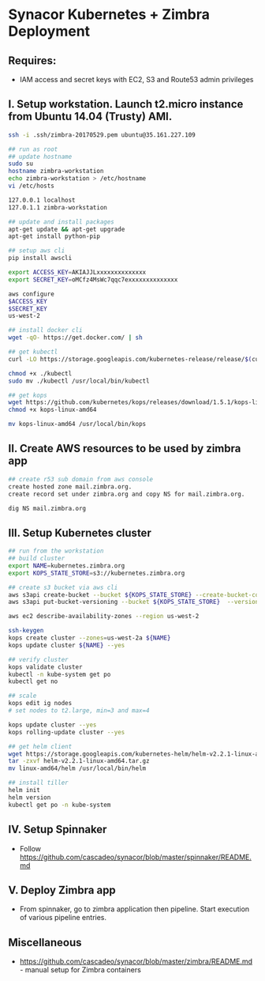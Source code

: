 # Synacor Kubernetes + Zimbra Deployment


## Requires:

- IAM access and secret keys with EC2, S3 and Route53 admin privileges


## I. Setup workstation. Launch t2.micro instance from Ubuntu 14.04 (Trusty) AMI.

```bash
ssh -i .ssh/zimbra-20170529.pem ubuntu@35.161.227.109

## run as root
## update hostname
sudo su
hostname zimbra-workstation
echo zimbra-workstation > /etc/hostname
vi /etc/hosts

127.0.0.1 localhost
127.0.1.1 zimbra-workstation

## update and install packages
apt-get update && apt-get upgrade
apt-get install python-pip

## setup aws cli
pip install awscli

export ACCESS_KEY=AKIAJJLxxxxxxxxxxxxxx
export SECRET_KEY=oMCfz4MsWc7qqc7exxxxxxxxxxxxxx

aws configure
$ACCESS_KEY
$SECRET_KEY
us-west-2

## install docker cli
wget -qO- https://get.docker.com/ | sh

## get kubectl
curl -LO https://storage.googleapis.com/kubernetes-release/release/$(curl -s https://storage.googleapis.com/kubernetes-release/release/stable.txt)/bin/linux/amd64/kubectl

chmod +x ./kubectl
sudo mv ./kubectl /usr/local/bin/kubectl

## get kops
wget https://github.com/kubernetes/kops/releases/download/1.5.1/kops-linux-amd64
chmod +x kops-linux-amd64

mv kops-linux-amd64 /usr/local/bin/kops
```

## II. Create AWS resources to be used by zimbra app

```bash
## create r53 sub domain from aws console
create hosted zone mail.zimbra.org.
create record set under zimbra.org and copy NS for mail.zimbra.org.

dig NS mail.zimbra.org
```

## III. Setup Kubernetes cluster

```bash
## run from the workstation
## build cluster
export NAME=kubernetes.zimbra.org
export KOPS_STATE_STORE=s3://kubernetes.zimbra.org

## create s3 bucket via aws cli
aws s3api create-bucket --bucket ${KOPS_STATE_STORE} --create-bucket-configuration LocationConstraint=us-west-2
aws s3api put-bucket-versioning --bucket ${KOPS_STATE_STORE}  --versioning-configuration Status=Enabled

aws ec2 describe-availability-zones --region us-west-2

ssh-keygen
kops create cluster --zones=us-west-2a ${NAME}
kops update cluster ${NAME} --yes

## verify cluster
kops validate cluster
kubectl -n kube-system get po
kubectl get no

## scale
kops edit ig nodes
# set nodes to t2.large, min=3 and max=4

kops update cluster --yes
kops rolling-update cluster --yes

## get helm client
wget https://storage.googleapis.com/kubernetes-helm/helm-v2.2.1-linux-amd64.tar.gz
tar -zxvf helm-v2.2.1-linux-amd64.tar.gz
mv linux-amd64/helm /usr/local/bin/helm

## install tiller
helm init
helm version
kubectl get po -n kube-system
```

## IV. Setup Spinnaker

* Follow https://github.com/cascadeo/synacor/blob/master/spinnaker/README.md

## V. Deploy Zimbra app

* From spinnaker, go to zimbra application then pipeline. Start execution of various pipeline entries.

## Miscellaneous

* https://github.com/cascadeo/synacor/blob/master/zimbra/README.md - manual setup for Zimbra containers


